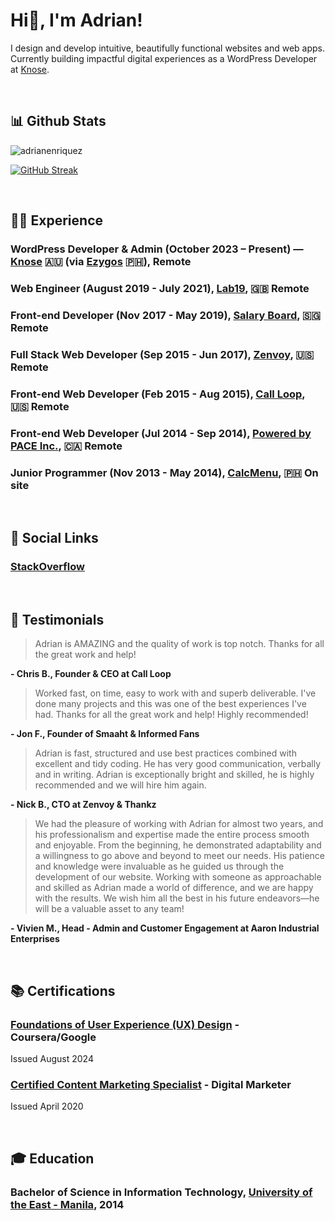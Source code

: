 <h1 align="left">Hi👋, I'm Adrian! </h1>

I design and develop intuitive, beautifully functional websites and web apps.
Currently building impactful digital experiences as a WordPress Developer at [Knose](https://www.knose.com.au).

<br>

## 📊 Github Stats
<p align="left"> <img src="https://komarev.com/ghpvc/?username=adrianenriquez&label=Profile%20views&color=0e75b6&style=flat" alt="adrianenriquez" /> </p>

[![GitHub Streak](https://github-readme-streak-stats-eight.vercel.app/?user=adrianenriquez&theme=transparent)](https://git.io/streak-stats)

<br>

## 🧑‍💻 Experience

### WordPress Developer & Admin (October 2023 – Present) — [Knose](https://www.knose.com.au/) 🇦🇺 (via [Ezygos](https://ezygos.com/) 🇵🇭), Remote

### Web Engineer (August 2019 - July 2021), [Lab19]([https://lab19.dev/](https://www.crunchbase.com/organization/lab19)), 🇬🇧 Remote

### Front-end Developer (Nov 2017 - May 2019), [Salary Board](https://salaryboard.com/), 🇸🇬 Remote

### Full Stack Web Developer (Sep 2015 - Jun 2017), [Zenvoy](https://www.zenvoy.com/), 🇺🇸 Remote

### Front-end Web Developer (Feb 2015 - Aug 2015), [Call Loop](https://www.callloop.com/), 🇺🇸 Remote

### Front-end Web Developer (Jul 2014 - Sep 2014), [Powered by PACE Inc.](https://www.facebook.com/PoweredbyPACE/), 🇨🇦 Remote

### Junior Programmer (Nov 2013 - May 2014), [CalcMenu](https://www.calcmenu.com/), 🇵🇭 On site

<br>

## 🔗 Social Links
### [StackOverflow](https://stackoverflow.com/users/3126509/adrian-enriquez) 

<br>

## 🌟 Testimonials

> Adrian is AMAZING and the quality of work is top notch. Thanks for all the great work and help!

**- Chris B., Founder & CEO at Call Loop**

> Worked fast, on time, easy to work with and superb deliverable. I've done many projects and this was one of the best experiences I've had. Thanks for all the great work and help! Highly recommended!

**- Jon F., Founder of Smaaht & Informed Fans**

> Adrian is fast, structured and use best practices combined with excellent and tidy coding. He has very good communication, verbally and in writing. Adrian is exceptionally bright and skilled, he is highly recommended and we will hire him again.

**- Nick B., CTO at Zenvoy & Thankz**

> We had the pleasure of working with Adrian for almost two years, and his professionalism and expertise made the entire process smooth and enjoyable. From the beginning, he demonstrated adaptability and a willingness to go above and beyond to meet our needs. His patience and knowledge were invaluable as he guided us through the development of our website. Working with someone as approachable and skilled as Adrian made a world of difference, and we are happy with the results. We wish him all the best in his future endeavors—he will be a valuable asset to any team!

**- Vivien M., Head - Admin and Customer Engagement at Aaron Industrial Enterprises**

<br>

## 📚 Certifications

### [Foundations of User Experience (UX) Design](https://www.coursera.org/account/accomplishments/verify/6JK7BYZLOUWA?utm_source=link&utm_medium=certificate&utm_content=cert_image&utm_campaign=sharing_cta&utm_product=course) - Coursera/Google
Issued August 2024
### [Certified Content Marketing Specialist](https://www.credly.com/badges/9054fa99-8acd-407e-a5c2-f5660e1a304e/public_url) - Digital Marketer
Issued April 2020

<br>

## 🎓 Education

### Bachelor of Science in Information Technology, [University of the East - Manila](https://www.ue.edu.ph/mla/), 2014

